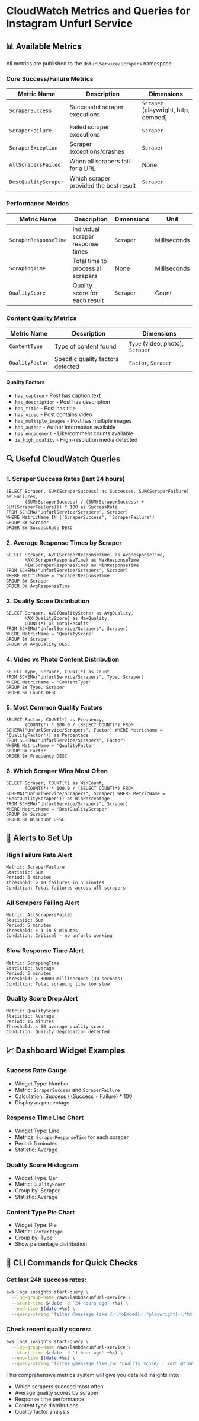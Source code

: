 # CloudWatch Metrics and Queries for Instagram Unfurl Service

## 📊 Available Metrics

All metrics are published to the `UnfurlService/Scrapers` namespace.

### Core Success/Failure Metrics

| Metric Name | Description | Dimensions |
|-------------|-------------|------------|
| `ScraperSuccess` | Successful scraper executions | `Scraper` (playwright, http, oembed) |
| `ScraperFailure` | Failed scraper executions | `Scraper` |
| `ScraperException` | Scraper exceptions/crashes | `Scraper` |
| `AllScrapersFailed` | When all scrapers fail for a URL | None |
| `BestQualityScraper` | Which scraper provided the best result | `Scraper` |

### Performance Metrics

| Metric Name | Description | Dimensions | Unit |
|-------------|-------------|------------|------|
| `ScraperResponseTime` | Individual scraper response times | `Scraper` | Milliseconds |
| `ScrapingTime` | Total time to process all scrapers | None | Milliseconds |
| `QualityScore` | Quality score for each result | `Scraper` | Count |

### Content Quality Metrics

| Metric Name | Description | Dimensions |
|-------------|-------------|------------|
| `ContentType` | Type of content found | `Type` (video, photo), `Scraper` |
| `QualityFactor` | Specific quality factors detected | `Factor`, `Scraper` |

#### Quality Factors
- `has_caption` - Post has caption text
- `has_description` - Post has description
- `has_title` - Post has title
- `has_video` - Post contains video
- `has_multiple_images` - Post has multiple images
- `has_author` - Author information available
- `has_engagement` - Like/comment counts available
- `is_high_quality` - High-resolution media detected

## 🔍 Useful CloudWatch Queries

### 1. Scraper Success Rates (last 24 hours)
```
SELECT Scraper, SUM(ScraperSuccess) as Successes, SUM(ScraperFailure) as Failures,
       (SUM(ScraperSuccess) / (SUM(ScraperSuccess) + SUM(ScraperFailure))) * 100 as SuccessRate
FROM SCHEMA("UnfurlService/Scrapers", Scraper)
WHERE MetricName IN ('ScraperSuccess', 'ScraperFailure')
GROUP BY Scraper
ORDER BY SuccessRate DESC
```

### 2. Average Response Times by Scraper
```
SELECT Scraper, AVG(ScraperResponseTime) as AvgResponseTime, 
       MAX(ScraperResponseTime) as MaxResponseTime,
       MIN(ScraperResponseTime) as MinResponseTime
FROM SCHEMA("UnfurlService/Scrapers", Scraper)
WHERE MetricName = 'ScraperResponseTime'
GROUP BY Scraper
ORDER BY AvgResponseTime
```

### 3. Quality Score Distribution
```
SELECT Scraper, AVG(QualityScore) as AvgQuality,
       MAX(QualityScore) as MaxQuality,
       COUNT(*) as TotalResults
FROM SCHEMA("UnfurlService/Scrapers", Scraper)
WHERE MetricName = 'QualityScore'
GROUP BY Scraper
ORDER BY AvgQuality DESC
```

### 4. Video vs Photo Content Distribution
```
SELECT Type, Scraper, COUNT(*) as Count
FROM SCHEMA("UnfurlService/Scrapers", Type, Scraper)
WHERE MetricName = 'ContentType'
GROUP BY Type, Scraper
ORDER BY Count DESC
```

### 5. Most Common Quality Factors
```
SELECT Factor, COUNT(*) as Frequency,
       (COUNT(*) * 100.0 / (SELECT COUNT(*) FROM SCHEMA("UnfurlService/Scrapers", Factor) WHERE MetricName = 'QualityFactor')) as Percentage
FROM SCHEMA("UnfurlService/Scrapers", Factor)
WHERE MetricName = 'QualityFactor'
GROUP BY Factor
ORDER BY Frequency DESC
```

### 6. Which Scraper Wins Most Often
```
SELECT Scraper, COUNT(*) as WinCount,
       (COUNT(*) * 100.0 / (SELECT COUNT(*) FROM SCHEMA("UnfurlService/Scrapers", Scraper) WHERE MetricName = 'BestQualityScraper')) as WinPercentage
FROM SCHEMA("UnfurlService/Scrapers", Scraper)
WHERE MetricName = 'BestQualityScraper'
GROUP BY Scraper
ORDER BY WinCount DESC
```

## 🚨 Alerts to Set Up

### High Failure Rate Alert
```
Metric: ScraperFailure
Statistic: Sum
Period: 5 minutes
Threshold: > 10 failures in 5 minutes
Condition: Total failures across all scrapers
```

### All Scrapers Failing Alert
```
Metric: AllScrapersFailed
Statistic: Sum
Period: 5 minutes
Threshold: > 3 in 5 minutes
Condition: Critical - no unfurls working
```

### Slow Response Time Alert
```
Metric: ScrapingTime
Statistic: Average
Period: 5 minutes
Threshold: > 30000 milliseconds (30 seconds)
Condition: Total scraping time too slow
```

### Quality Score Drop Alert
```
Metric: QualityScore
Statistic: Average
Period: 15 minutes
Threshold: < 50 average quality score
Condition: Quality degradation detected
```

## 📈 Dashboard Widget Examples

### Success Rate Gauge
- Widget Type: Number
- Metric: `ScraperSuccess` and `ScraperFailure`
- Calculation: Success / (Success + Failure) * 100
- Display as percentage

### Response Time Line Chart
- Widget Type: Line
- Metrics: `ScraperResponseTime` for each scraper
- Period: 5 minutes
- Statistic: Average

### Quality Score Histogram
- Widget Type: Bar
- Metric: `QualityScore`
- Group by: Scraper
- Statistic: Average

### Content Type Pie Chart
- Widget Type: Pie
- Metric: `ContentType`
- Group by: Type
- Show percentage distribution

## 🔧 CLI Commands for Quick Checks

### Get last 24h success rates:
```bash
aws logs insights start-query \
  --log-group-name /aws/lambda/unfurl-service \
  --start-time $(date -d '24 hours ago' +%s) \
  --end-time $(date +%s) \
  --query-string 'filter @message like /✅.*oEmbed|✅.*playwright|✅.*http/ | stats count() by @message'
```

### Check recent quality scores:
```bash
aws logs insights start-query \
  --log-group-name /aws/lambda/unfurl-service \
  --start-time $(date -d '1 hour ago' +%s) \
  --end-time $(date +%s) \
  --query-string 'filter @message like /📊.*quality score/ | sort @timestamp desc | limit 20'
```

This comprehensive metrics system will give you detailed insights into:
- Which scrapers succeed most often
- Average quality scores by scraper
- Response time performance
- Content type distributions
- Quality factor analysis
